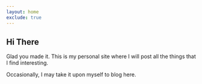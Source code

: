 ```yaml
---
layout: home
exclude: true
---
```

## Hi There
Glad you made it. This is my personal site where I will post all the things that I find interesting. 

Occasionally, I may take it upon myself to blog here.